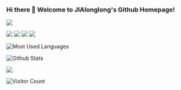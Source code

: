 ### Hi there 👋 Welcome to JIAlonglong's Github Homepage!



<img src="https://readme-typing-svg.herokuapp.com/?lines=Hello github world!;Welcome Visitor!&font=Roboto" />






<p>
<img src="https://img.shields.io/static/v1?label=Program&message=Python&color=blue" />
<a href="https://blog.csdn.net/weixin_63189332?type=blog"><img src="https://img.shields.io/static/v1?label=Blog&message=CSDN&color=red" /></a>
<a href="https://space.bilibili.com/87890857"><img src="https://img.shields.io/static/v1?label=Video&message=Bilibili&color=cyan" /></a>  
<img src="https://visitor-badge.glitch.me/badge?page_id=https://github.com/JIAlonglong&right_color=red" />  
</p>

![Most Used Languages](https://github-readme-stats.vercel.app/api/top-langs/?username=JIAlonglong&theme=dark&layout=compact)


![Github Stats](https://github-readme-stats.vercel.app/api?username=JIAlonglong&show_icons=true&theme=dark&count_private=true)


![](https://activity-graph.herokuapp.com/graph?username=JIAlonglong&theme=github)


![Visitor Count](https://profile-counter.glitch.me/all-smile/count.svg)

<!--
**JIAlonglong/JIAlonglong** is a ✨ _special_ ✨ repository because its `README.md` (this file) appears on your GitHub profile.

Here are some ideas to get you started:

- 🔭 I’m currently working on ...
- 🌱 I’m currently learning ...
- 👯 I’m looking to collaborate on ...
- 🤔 I’m looking for help with ...
- 💬 Ask me about ...
- 📫 How to reach me: ...
- 😄 Pronouns: ...
- ⚡ Fun fact: ...
-->



